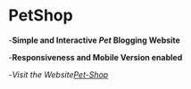 # PetShop

-**Simple and Interactive _Pet_ Blogging Website**

-**Responsiveness and Mobile Version enabled**

-*Visit the Website[Pet-Shop](https://pet-shopp.herokuapp.com)*

